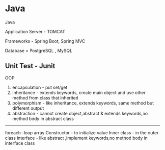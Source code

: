 # Java
Java


Application Server - TOMCAT

Frameworks - Spring Boot, Spring MVC

Database = PostgreSQL , MySQL

Unit Test - Junit
------------------------------------------------------------------------------------------------------------------------------------------------------------------------

OOP
1. encapsulation - put set/get
2. inheritance - extends keywords, create main object and use other method from class that inherited
3. polymorphism - like inheritance, extends keywords, same method but different output 
4. abstraction - cannot create object,abstract & extends keywords,no method body in abstract class

-----------------------------------------------------------------------------------------------------------------------------------------------------------------------

foreach -loop array
Constructor - to initialize value
Inner class - in the outer class
interface - like abstract ,implement keywords,no method body in interface class
